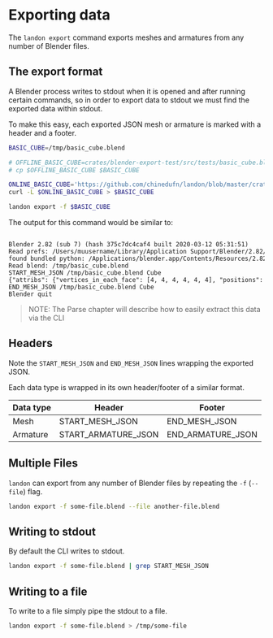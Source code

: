 # Exporting data

The `landon export` command exports meshes and armatures from any number of Blender files.

## The export format

A Blender process writes to stdout when it is opened and after running certain commands, so in order
to export data to stdout we must find the exported data within stdout.

To make this easy, each exported JSON mesh or armature is marked with a header and a footer.

```sh
BASIC_CUBE=/tmp/basic_cube.blend

# OFFLINE_BASIC_CUBE=crates/blender-export-test/src/tests/basic_cube.blend
# cp $OFFLINE_BASIC_CUBE $BASIC_CUBE

ONLINE_BASIC_CUBE='https://github.com/chinedufn/landon/blob/master/crates/blender-export-test/src/tests/basic_cube.blend?raw=true'
curl -L $ONLINE_BASIC_CUBE > $BASIC_CUBE
```

```sh
landon export -f $BASIC_CUBE
```

The output for this command would be similar to:

<code style='display: block; white-space: pre; overflow-x: scroll;'>
Blender 2.82 (sub 7) (hash 375c7dc4caf4 built 2020-03-12 05:31:51)
Read prefs: /Users/muusername/Library/Application Support/Blender/2.82/config/userpref.blend
found bundled python: /Applications/blender.app/Contents/Resources/2.82/python
Read blend: /tmp/basic_cube.blend
START_MESH_JSON /tmp/basic_cube.blend Cube
{"attribs": {"vertices_in_each_face": [4, 4, 4, 4, 4, 4], "positions": {"indices": [0, 1, 2, 3, 4, 7, 6, 5, 0, 4, 5, 1, 1, 5, 6, 2, 2, 6, 7, 3, 4, 0, 3, 7], "attribute": {"data": [1.0, 0.9999999403953552, -1.0, 1.0, -1.0, -1.0, -1.0000001192092896, -0.9999998211860657, -1.0, -0.9999996423721313, 1.0000003576278687, -1.0, 1.0000004768371582, 0.999999463558197, 1.0, 0.9999993443489075, -1.0000005960464478, 1.0, -1.0000003576278687, -0.9999996423721313, 1.0, -0.9999999403953552, 1.0, 1.0], "attribute_size": 3}}, "normals": {"indices": [0, 0, 0, 0, 1, 1, 1, 1, 2, 2, 2, 2, 3, 3, 3, 3, 4, 4, 4, 4, 5, 5, 5, 5], "attribute": {"data": [0.0, 0.0, -1.0, 0.0, -0.0, 1.0, 1.0, -2.8312206268310547e-07, 4.470341252726939e-08, -2.8312206268310547e-07, -1.0, -1.0430819230577981e-07, -1.0, 2.2351744632942427e-07, -1.341104365337742e-07, 2.384185791015625e-07, 1.0, 2.086162567138672e-07], "attribute_size": 3}}, "uvs": null, "bone_influences": null}, "armature_name": null, "bounding_box": {"min_corner": [-1.7881393432617188e-07, -2.980232238769531e-07, 0.0], "max_corner": [1.000000238418579, 1.000000238418579, 1.0]}, "materials": {}, "custom_properties": {}}
END_MESH_JSON /tmp/basic_cube.blend Cube
Blender quit
</code>

> NOTE: The Parse chapter will describe how to easily extract this data via the CLI

## Headers

Note the `START_MESH_JSON` and `END_MESH_JSON` lines wrapping the exported JSON.

Each data type is wrapped in its own header/footer of a similar format.

| Data type | Header              | Footer            |
| ---       | ---                 | ---               |
| Mesh      | START_MESH_JSON     | END_MESH_JSON     |
| Armature  | START_ARMATURE_JSON | END_ARMATURE_JSON |

## Multiple Files

`landon` can export from any number of Blender files by repeating the `-f` (`--file`) flag.

```sh
landon export -f some-file.blend --file another-file.blend
```

## Writing to stdout

By default the CLI writes to stdout.

```sh
landon export -f some-file.blend | grep START_MESH_JSON
```

## Writing to a file

To write to a file simply pipe the stdout to a file.

```sh
landon export -f some-file.blend > /tmp/some-file
```
